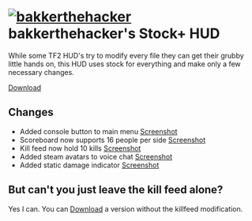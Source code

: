 [![bakkerthehacker](https://secure.gravatar.com/avatar/5d41671650b9f93a138b64e61c2ad8e4.png?s=28)](https://github.com/bakkerthehacker) bakkerthehacker's Stock+ HUD
=========

While some TF2 HUD's try to modify every file they can get their grubby little hands on, this HUD uses stock for everything and make only a few necessary changes.

<a href="https://github.com/bakkerthehacker/BSPlusHUD/archive/bsplushud.zip">Download</a>

Changes
-------

- Added console button to main menu <a href="http://imgur.com/xtJsL3L">Screenshot</a>
- Scoreboard now supports 16 people per side <a href="http://imgur.com/tfErXVv">Screenshot</a>
- Kill feed now hold 10 kills <a href="http://imgur.com/LF5akGr">Screenshot</a>
- Added steam avatars to voice chat <a href="http://imgur.com/yxlAiPX">Screenshot</a>
- Added static damage indicator <a href="http://imgur.com/7pi3yDqh">Screenshot</a>

But can't you just leave the kill feed alone?
-------

Yes I can.  You can <a href="https://github.com/bakkerthehacker/BSPlusHUD/archive/bsplushud_withoutkillfeed.zip">Download</a> a version without the killfeed modification. 

